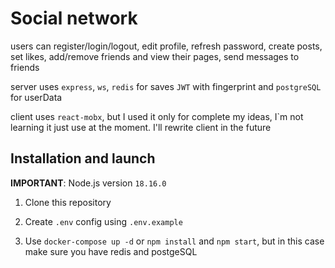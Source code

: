 # Social network

users can register/login/logout, edit profile, refresh password, create posts, set likes, add/remove friends and view their pages, send messages to friends

server uses `express`, `ws`, `redis` for saves `JWT` with fingerprint and `postgreSQL` for userData

client uses `react-mobx`, but I used it only for complete my ideas, I`m not learning it just use at the moment. I'll rewrite client in the future

## Installation and launch

**IMPORTANT**: Node.js version `18.16.0`

1. Clone this repository

2. Create `.env` config using `.env.example`

3. Use `docker-compose up -d` or `npm install` and `npm start`, but in this case make sure you have redis and postgeSQL

